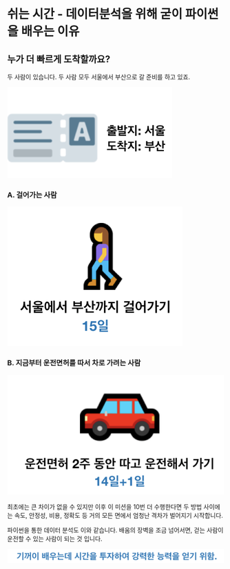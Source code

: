 # 쉬는 시간 - 데이터분석을 위해 굳이 파이썬을 배우는 이유

## 누가 더 빠르게 도착할까요?

두 사람이 있습니다. 두 사람 모두 서울에서 부산으로 갈 준비를 하고 있죠.

![](../.gitbook/assets/image%20%28204%29.png)

### A. 걸어가는 사람

![](../.gitbook/assets/image%20%28399%29.png)

### B. 지금부터 운전면허를 따서 차로 가려는 사람

![](../.gitbook/assets/image%20%28105%29.png)

최초에는 큰 차이가 없을 수 있지만 이후 이 미션을 10번 더 수행한다면 두 방법 사이에는 속도, 안정성, 비용, 정확도 등 거의 모든 면에서 엄청난 격차가 벌어지기 시작합니다.

파이썬을 통한 데이터 분석도 이와 같습니다. 배움의 장벽을 조금 넘어서면, 걷는 사람이 운전할 수 있는 사람이 되는 것 입니다.

![](../.gitbook/assets/image%20%28203%29.png)

